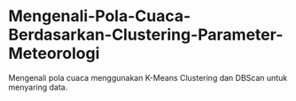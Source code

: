 # Mengenali-Pola-Cuaca-Berdasarkan-Clustering-Parameter-Meteorologi
Mengenali pola cuaca menggunakan K-Means Clustering dan DBScan untuk menyaring data.
